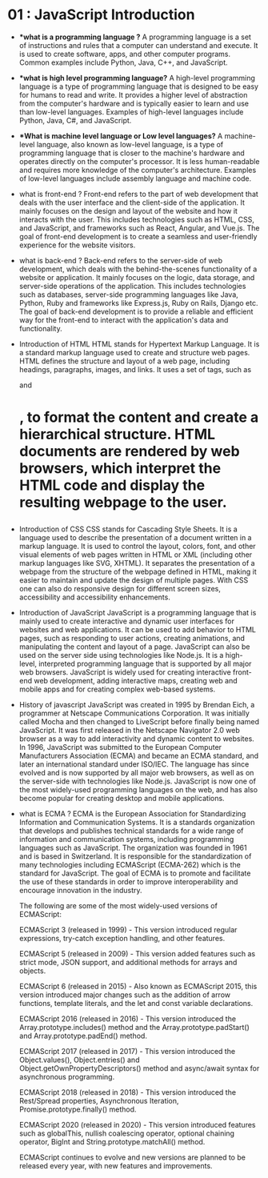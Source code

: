 # 01 : JavaScript Introduction

- **\*what is a programming language ?**
  A programming language is a set of instructions and rules that a computer can understand and execute. It is used to create software, apps, and other computer programs. Common examples include Python, Java, C++, and JavaScript.

- **\*what is high level programming language?**
  A high-level programming language is a type of programming language that is designed to be easy for humans to read and write. It provides a higher level of abstraction from the computer's hardware and is typically easier to learn and use than low-level languages. Examples of high-level languages include Python, Java, C#, and JavaScript.

- **\*What is machine level language or Low level languages?**
  A machine-level language, also known as low-level language, is a type of programming language that is closer to the machine's hardware and operates directly on the computer's processor. It is less human-readable and requires more knowledge of the computer's architecture. Examples of low-level languages include assembly language and machine code.
- what is front-end ?
  Front-end refers to the part of web development that deals with the user interface and the client-side of the application. It mainly focuses on the design and layout of the website and how it interacts with the user. This includes technologies such as HTML, CSS, and JavaScript, and frameworks such as React, Angular, and Vue.js. The goal of front-end development is to create a seamless and user-friendly experience for the website visitors.

- what is back-end ?
  Back-end refers to the server-side of web development, which deals with the behind-the-scenes functionality of a website or application. It mainly focuses on the logic, data storage, and server-side operations of the application. This includes technologies such as databases, server-side programming languages like Java, Python, Ruby and frameworks like Express.js, Ruby on Rails, Django etc. The goal of back-end development is to provide a reliable and efficient way for the front-end to interact with the application's data and functionality.

- Introduction of HTML
  HTML stands for Hypertext Markup Language. It is a standard markup language used to create and structure web pages. HTML defines the structure and layout of a web page, including headings, paragraphs, images, and links. It uses a set of tags, such as <p> and <h1>, to format the content and create a hierarchical structure. HTML documents are rendered by web browsers, which interpret the HTML code and display the resulting webpage to the user.
- Introduction of CSS
  CSS stands for Cascading Style Sheets. It is a language used to describe the presentation of a document written in a markup language. It is used to control the layout, colors, font, and other visual elements of web pages written in HTML or XML (including other markup languages like SVG, XHTML). It separates the presentation of a webpage from the structure of the webpage defined in HTML, making it easier to maintain and update the design of multiple pages. With CSS one can also do responsive design for different screen sizes, accessibility and accessibility enhancements.

- Introduction of JavaScript
  JavaScript is a programming language that is mainly used to create interactive and dynamic user interfaces for websites and web applications. It can be used to add behavior to HTML pages, such as responding to user actions, creating animations, and manipulating the content and layout of a page. JavaScript can also be used on the server side using technologies like Node.js. It is a high-level, interpreted programming language that is supported by all major web browsers. JavaScript is widely used for creating interactive front-end web development, adding interactive maps, creating web and mobile apps and for creating complex web-based systems.
- History of javascript
  JavaScript was created in 1995 by Brendan Eich, a programmer at Netscape Communications Corporation. It was initially called Mocha and then changed to LiveScript before finally being named JavaScript. It was first released in the Netscape Navigator 2.0 web browser as a way to add interactivity and dynamic content to websites. In 1996, JavaScript was submitted to the European Computer Manufacturers Association (ECMA) and became an ECMA standard, and later an international standard under ISO/IEC. The language has since evolved and is now supported by all major web browsers, as well as on the server-side with technologies like Node.js. JavaScript is now one of the most widely-used programming languages on the web, and has also become popular for creating desktop and mobile applications.

- what is ECMA ?
  ECMA is the European Association for Standardizing Information and Communication Systems. It is a standards organization that develops and publishes technical standards for a wide range of information and communication systems, including programming languages such as JavaScript. The organization was founded in 1961 and is based in Switzerland. It is responsible for the standardization of many technologies including ECMAScript (ECMA-262) which is the standard for JavaScript. The goal of ECMA is to promote and facilitate the use of these standards in order to improve interoperability and encourage innovation in the industry.

  The following are some of the most widely-used versions of ECMAScript:

  ECMAScript 3 (released in 1999) - This version introduced regular expressions, try-catch exception handling, and other features.

  ECMAScript 5 (released in 2009) - This version added features such as strict mode, JSON support, and additional methods for arrays and objects.

  ECMAScript 6 (released in 2015) - Also known as ECMAScript 2015, this version introduced major changes such as the addition of arrow functions, template literals, and the let and const variable declarations.

  ECMAScript 2016 (released in 2016) - This version introduced the Array.prototype.includes() method and the Array.prototype.padStart() and Array.prototype.padEnd() method.

  ECMAScript 2017 (released in 2017) - This version introduced the Object.values(), Object.entries() and Object.getOwnPropertyDescriptors() method and async/await syntax for asynchronous programming.

  ECMAScript 2018 (released in 2018) - This version introduced the Rest/Spread properties, Asynchronous Iteration, Promise.prototype.finally() method.

  ECMAScript 2020 (released in 2020) - This version introduced features such as globalThis, nullish coalescing operator, optional chaining operator, BigInt and String.prototype.matchAll() method.

  ECMAScript continues to evolve and new versions are planned to be released every year, with new features and improvements.
